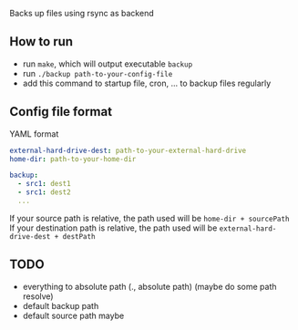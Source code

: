 Backs up files using rsync as backend

## How to run
- run `make`, which will output executable `backup`
- run `./backup path-to-your-config-file`
- add this command to startup file, cron, ... to backup files regularly

## Config file format
YAML format

```YAML
external-hard-drive-dest: path-to-your-external-hard-drive
home-dir: path-to-your-home-dir

backup:
  - src1: dest1
  - src1: dest2
  ...
``` 

If your source path is relative,
the path used will be `home-dir + sourcePath`\
If your destination path is relative,
 the path used will be `external-hard-drive-dest + destPath`

## TODO
- everything to absolute path (., absolute path)
  (maybe do some path resolve)
- default backup path
- default source path maybe

